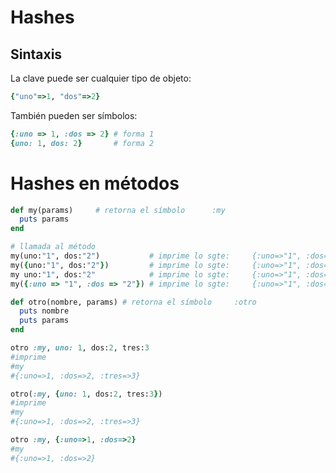 # Hashes 

## Sintaxis 

La clave puede ser cualquier tipo de objeto:
```ruby
{"uno"=>1, "dos"=>2}
```

También pueden ser símbolos:
```ruby
{:uno => 1, :dos => 2} # forma 1
{uno: 1, dos: 2}       # forma 2
```

# Hashes en métodos 

```ruby
def my(params)     # retorna el símbolo      :my
  puts params
end

# llamada al método
my(uno:"1", dos:"2")           # imprime lo sgte:     {:uno=>"1", :dos=>"2"}
my({uno:"1", dos:"2"})         # imprime lo sgte:     {:uno=>"1", :dos=>"2"}
my uno:"1", dos:"2"            # imprime lo sgte:     {:uno=>"1", :dos=>"2"}
my({:uno => "1", :dos => "2"}) # imprime lo sgte:     {:uno=>"1", :dos=>"2"}
```

```ruby
def otro(nombre, params) # retorna el símbolo     :otro
  puts nombre
  puts params
end

otro :my, uno: 1, dos:2, tres:3
#imprime
#my
#{:uno=>1, :dos=>2, :tres=>3}                                               

otro(:my, {uno: 1, dos:2, tres:3})
#imprime
#my
#{:uno=>1, :dos=>2, :tres=>3}                                               

otro :my, {:uno=>1, :dos=>2} 
#my
#{:uno=>1, :dos=>2}
```
